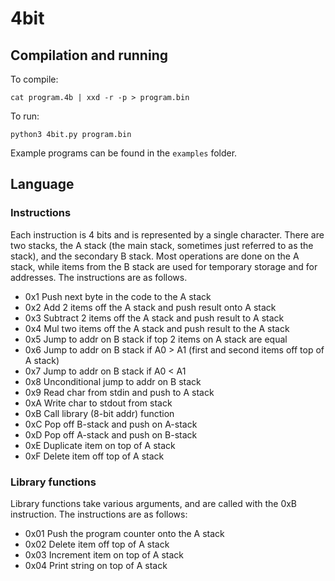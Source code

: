# 4bit
## Compilation and running
To compile:

`cat program.4b | xxd -r -p > program.bin`

To run:

`python3 4bit.py program.bin`

Example programs can be found in the `examples` folder.

## Language
### Instructions
Each instruction is 4 bits and is represented by a single character. There are two stacks, the A stack (the main
stack, sometimes just referred to as the stack), and the secondary B stack. Most operations are done on the A stack,
while items from the B stack are used for temporary storage and for addresses.
The instructions are as follows.
* 0x1 Push next byte in the code to the A stack
* 0x2 Add 2 items off the A stack and push result onto A stack
* 0x3 Subtract 2 items off the A stack and push result to A stack
* 0x4 Mul two items off the A stack and push result to the A stack
* 0x5 Jump to addr on B stack if top 2 items on A stack are equal
* 0x6 Jump to addr on B stack if A0 > A1 (first and second items off top of A stack)
* 0x7 Jump to addr on B stack if A0 < A1
* 0x8 Unconditional jump to addr on B stack
* 0x9 Read char from stdin and push to A stack
* 0xA Write char to stdout from stack
* 0xB Call library (8-bit addr) function
* 0xC Pop off B-stack and push on A-stack
* 0xD Pop off A-stack and push on B-stack
* 0xE Duplicate item on top of A stack
* 0xF Delete item off top of A stack

### Library functions
Library functions take various arguments, and are called with the 0xB instruction. The instructions are as follows:
* 0x01 Push the program counter onto the A stack
* 0x02 Delete item off top of A stack
* 0x03 Increment item on top of A stack
* 0x04 Print string on top of A stack
